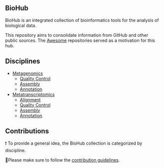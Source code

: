 ## BioHub
BioHub is an integrated collection of bioinformatics tools for the analysis of biological data.

This repository aims to consolidate information from GitHub and other public sources. The [Awesome](https://github.com/sindresorhus/awesome) repositories served as a motivation for this hub.


## Disciplines 
* [Metagenomics](METAGENOMICS.md)
  * [Quality Control](METAGENOMICS.md#quality-control)
  * [Assembly](METAGENOMICS.md#assembly)
  * [Annotation](METAGENOMICS.md#annotation)
* [Metatranscriptomics](METATRANSCRIPTOMICS.md)
  * [Alignment](METATRANSCRIPTOMICS.md#alignment)
  * [Quality Control](METATRANSCRIPTOMICS.md#quality-control)
  * [Assembly](METATRANSCRIPTOMICS.md#assembly)
  * [Annotation](METATRANSCRIPTOMICS.md#annotation)


## Contributions
❗ To provide a general idea, the BioHub collection is categorized by discipline.

👾Please make sure to follow the [contribution guidelines](CONTRIBUTIONS.md).
